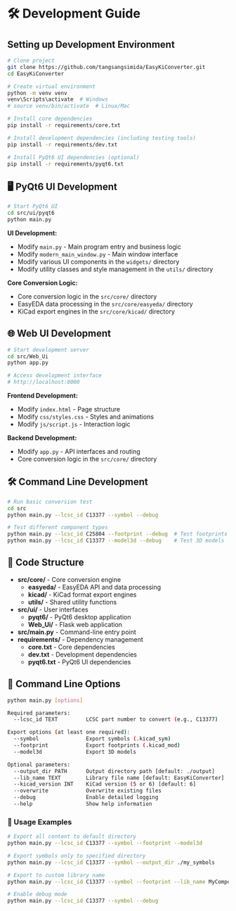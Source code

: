 # 🛠️ Development Guide

## Setting up Development Environment

```bash
# Clone project
git clone https://github.com/tangsangsimida/EasyKiConverter.git
cd EasyKiConverter

# Create virtual environment
python -m venv venv
venv\Scripts\activate  # Windows
# source venv/bin/activate  # Linux/Mac

# Install core dependencies
pip install -r requirements/core.txt

# Install development dependencies (including testing tools)
pip install -r requirements/dev.txt

# Install PyQt6 UI dependencies (optional)
pip install -r requirements/pyqt6.txt
```

## 🖥️ PyQt6 UI Development

```bash
# Start PyQt6 UI
cd src/ui/pyqt6
python main.py
```

**UI Development:**
- Modify `main.py` - Main program entry and business logic
- Modify `modern_main_window.py` - Main window interface
- Modify various UI components in the `widgets/` directory
- Modify utility classes and style management in the `utils/` directory

**Core Conversion Logic:**
- Core conversion logic in the `src/core/` directory
- EasyEDA data processing in the `src/core/easyeda/` directory
- KiCad export engines in the `src/core/kicad/` directory

## 🌐 Web UI Development

```bash
# Start development server
cd src/Web_Ui
python app.py

# Access development interface
# http://localhost:8000
```

**Frontend Development:**
- Modify `index.html` - Page structure
- Modify `css/styles.css` - Styles and animations
- Modify `js/script.js` - Interaction logic

**Backend Development:**
- Modify `app.py` - API interfaces and routing
- Core conversion logic in the `src/core/` directory

## 🛠️ Command Line Development

```bash
# Run basic conversion test
cd src
python main.py --lcsc_id C13377 --symbol --debug

# Test different component types
python main.py --lcsc_id C25804 --footprint --debug  # Test footprints
python main.py --lcsc_id C13377 --model3d --debug    # Test 3D models
```

## 🔧 Code Structure

- **src/core/** - Core conversion engine
  - **easyeda/** - EasyEDA API and data processing
  - **kicad/** - KiCad format export engines
  - **utils/** - Shared utility functions
- **src/ui/** - User interfaces
  - **pyqt6/** - PyQt6 desktop application
  - **Web_Ui/** - Flask web application
- **src/main.py** - Command-line entry point
- **requirements/** - Dependency management
  - **core.txt** - Core dependencies
  - **dev.txt** - Development dependencies
  - **pyqt6.txt** - PyQt6 UI dependencies

## 🔧 Command Line Options

```bash
python main.py [options]

Required parameters:
  --lcsc_id TEXT         LCSC part number to convert (e.g., C13377)

Export options (at least one required):
  --symbol               Export symbols (.kicad_sym)
  --footprint            Export footprints (.kicad_mod)
  --model3d              Export 3D models

Optional parameters:
  --output_dir PATH      Output directory path [default: ./output]
  --lib_name TEXT        Library file name [default: EasyKiConverter]
  --kicad_version INT    KiCad version (5 or 6) [default: 6]
  --overwrite            Overwrite existing files
  --debug                Enable detailed logging
  --help                 Show help information
```

### 📝 Usage Examples

```bash
# Export all content to default directory
python main.py --lcsc_id C13377 --symbol --footprint --model3d

# Export symbols only to specified directory
python main.py --lcsc_id C13377 --symbol --output_dir ./my_symbols

# Export to custom library name
python main.py --lcsc_id C13377 --symbol --footprint --lib_name MyComponents

# Enable debug mode
python main.py --lcsc_id C13377 --symbol --debug
```